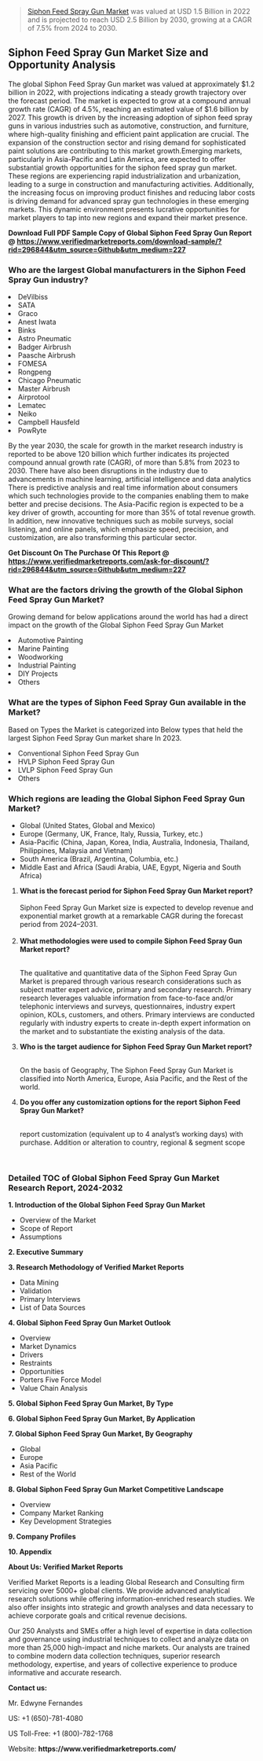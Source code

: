 <blockquote><p><p><a href="https://www.verifiedmarketreports.com/download-sample/?rid=296844&utm_source=Github&utm_medium=227" target="_blank">Siphon Feed Spray Gun Market</a> was valued at USD 1.5 Billion in 2022 and is projected to reach USD 2.5 Billion by 2030, growing at a CAGR of 7.5% from 2024 to 2030.</p></blockquote><p><h2>Siphon Feed Spray Gun Market Size and Opportunity Analysis</h2>The global Siphon Feed Spray Gun market was valued at approximately $1.2 billion in 2022, with projections indicating a steady growth trajectory over the forecast period. The market is expected to grow at a compound annual growth rate (CAGR) of 4.5%, reaching an estimated value of $1.6 billion by 2027. This growth is driven by the increasing adoption of siphon feed spray guns in various industries such as automotive, construction, and furniture, where high-quality finishing and efficient paint application are crucial. The expansion of the construction sector and rising demand for sophisticated paint solutions are contributing to this market growth.Emerging markets, particularly in Asia-Pacific and Latin America, are expected to offer substantial growth opportunities for the siphon feed spray gun market. These regions are experiencing rapid industrialization and urbanization, leading to a surge in construction and manufacturing activities. Additionally, the increasing focus on improving product finishes and reducing labor costs is driving demand for advanced spray gun technologies in these emerging markets. This dynamic environment presents lucrative opportunities for market players to tap into new regions and expand their market presence.</p><p class=""><strong>Download Full PDF Sample Copy of Global Siphon Feed Spray Gun Report @ <a href="https://www.verifiedmarketreports.com/download-sample/?rid=296844&amp;utm_source=Github&amp;utm_medium=227" target="_blank">https://www.verifiedmarketreports.com/download-sample/?rid=296844&amp;utm_source=Github&amp;utm_medium=227</a></strong></p><h3 id="" class="">Who are the largest Global manufacturers in the Siphon Feed Spray Gun industry?</h3><p><li>DeVilbiss</li><li> SATA</li><li> Graco</li><li> Anest Iwata</li><li> Binks</li><li> Astro Pneumatic</li><li> Badger Airbrush</li><li> Paasche Airbrush</li><li> FOMESA</li><li> Rongpeng</li><li> Chicago Pneumatic</li><li> Master Airbrush</li><li> Airprotool</li><li> Lematec</li><li> Neiko</li><li> Campbell Hausfeld</li><li> PowRyte</li></p><div class=""><div class="" dir="" data-message-author-role="" data-message-id="" data-message-model-slug=""><div class=""><div class=""><div class=""><div class="" dir="" data-message-author-role="" data-message-id="" data-message-model-slug=""><div class=""><div class=""><p>By the year 2030, the scale for growth in the market research industry is reported to be above 120 billion which further indicates its projected compound annual growth rate (CAGR), of more than 5.8% from 2023 to 2030. There have also been disruptions in the industry due to advancements in machine learning, artificial intelligence and data analytics There is predictive analysis and real time information about consumers which such technologies provide to the companies enabling them to make better and precise decisions. The Asia-Pacific region is expected to be a key driver of growth, accounting for more than 35% of total revenue growth. In addition, new innovative techniques such as mobile surveys, social listening, and online panels, which emphasize speed, precision, and customization, are also transforming this particular sector.</p><p><strong>Get Discount On The Purchase Of This Report @&nbsp; <a href="https://www.verifiedmarketreports.com/ask-for-discount/?rid=296844&amp;utm_source=Github&amp;utm_medium=227" target="_blank">https://www.verifiedmarketreports.com/ask-for-discount/?rid=296844&amp;utm_source=Github&amp;utm_medium=227</a></strong></p></div></div></div></div></div></div></div></div><h3 id="" class="">What are the factors driving the growth of the Global Siphon Feed Spray Gun Market?</h3><p id="" class="">Growing demand for below applications around the world has had a direct impact on the growth of the Global Siphon Feed Spray Gun Market</p><p id="" class=""><li>Automotive Painting</li><li> Marine Painting</li><li> Woodworking</li><li> Industrial Painting</li><li> DIY Projects</li><li> Others</li></p><h3 id="" class="">What are the types of Siphon Feed Spray Gun available in the Market?</h3><p id="" class="">Based on Types the Market is categorized into Below types that held the largest Siphon Feed Spray Gun market share In 2023.</p><p id="" class=""><li>Conventional Siphon Feed Spray Gun</li><li> HVLP Siphon Feed Spray Gun</li><li> LVLP Siphon Feed Spray Gun</li><li> Others</li></p><h3 id="" class="">Which regions are leading the Global Siphon Feed Spray Gun Market?</h3><ul><li>Global (United States, Global and Mexico)</li><li>Europe (Germany, UK, France, Italy, Russia, Turkey, etc.)</li><li>Asia-Pacific (China, Japan, Korea, India, Australia, Indonesia, Thailand, Philippines, Malaysia and Vietnam)</li><li>South America (Brazil, Argentina, Columbia, etc.)</li><li>Middle East and Africa (Saudi Arabia, UAE, Egypt, Nigeria and South Africa)</li></ul><p><ol><li><strong>What is the forecast period for Siphon Feed Spray Gun Market report?<br /></strong><br /><span data-sheets-root="1" data-sheets-value="{&quot;1&quot;:2,&quot;2&quot;:&quot;XXXX size is expected to develop revenue and exponential market growth at a remarkable CAGR during the forecast period from 2024&ndash;2030.&quot;}" data-sheets-userformat="{&quot;2&quot;:12674,&quot;4&quot;:{&quot;1&quot;:2,&quot;2&quot;:16776960},&quot;10&quot;:2,&quot;11&quot;:0,&quot;15&quot;:&quot;Arial&quot;,&quot;16&quot;:12}">Siphon Feed Spray Gun Market size is expected to develop revenue and exponential market growth at a remarkable CAGR during the forecast period from 2024&ndash;2031.</span><br /><br /></li><li><strong>What methodologies were used to compile Siphon Feed Spray Gun Market report?<br /><br /></strong><p>The qualitative and quantitative data of the&nbsp;Siphon Feed Spray Gun Market is prepared through various research considerations such as subject matter expert advice, primary and secondary research. Primary research leverages valuable information from face-to-face and/or telephonic interviews and surveys, questionnaires, industry expert opinion, KOLs, customers, and others. Primary interviews are conducted regularly with industry experts to create in-depth expert information on the market and to substantiate the existing analysis of the data.&nbsp;</p></li><li><strong>Who is the target audience for Siphon Feed Spray Gun Market report?<br /><br /></strong><p>On the basis of Geography, The&nbsp;Siphon Feed Spray Gun Market is classified into North America, Europe, Asia Pacific, and the Rest of the world.</p></li><li><strong>Do you offer any customization options for the report Siphon Feed Spray Gun Market?<br /><br /></strong><p>report customization (equivalent up to 4 analyst&rsquo;s working days) with purchase. Addition or alteration to country, regional &amp; segment scope</p><p>&nbsp;</p></li></ol></p><h3 id="" class="">Detailed TOC of Global Siphon Feed Spray Gun Market Research Report, 2024-2032</h3><p id="" class=""><strong>1. Introduction of the Global Siphon Feed Spray Gun Market</strong></p><ul><li>Overview of the Market</li><li>Scope of Report</li><li>Assumptions</li></ul><p id="" class=""><strong>2. Executive Summary</strong></p><p id="" class=""><strong>3. Research Methodology of&nbsp;Verified Market Reports</strong></p><ul><li>Data Mining</li><li>Validation</li><li>Primary Interviews</li><li>List of Data Sources</li></ul><p id="" class=""><strong>4. Global Siphon Feed Spray Gun Market Outlook</strong></p><ul><li>Overview</li><li>Market Dynamics</li><li>Drivers</li><li>Restraints</li><li>Opportunities</li><li>Porters Five Force Model</li><li>Value Chain Analysis</li></ul><p id="" class=""><strong>5. Global Siphon Feed Spray Gun Market, By&nbsp;Type</strong></p><p id="" class=""><strong>6. Global Siphon Feed Spray Gun Market, By Application</strong></p><p id="" class=""><strong>7. Global Siphon Feed Spray Gun Market, By Geography</strong></p><ul><li>Global</li><li>Europe</li><li>Asia Pacific</li><li>Rest of the World</li></ul><p id="" class=""><strong>8. Global Siphon Feed Spray Gun Market Competitive Landscape</strong></p><ul><li>Overview</li><li>Company Market Ranking</li><li>Key Development Strategies</li></ul><p id="" class=""><strong>9. Company Profiles</strong></p><p id="" class=""><strong>10. Appendix</strong></p><p id="" class=""><strong>About Us: Verified Market Reports</strong></p><p id="" class="">Verified Market Reports is a leading Global Research and Consulting firm servicing over 5000+ global clients. We provide advanced analytical research solutions while offering information-enriched research studies. We also offer insights into strategic and growth analyses and data necessary to achieve corporate goals and critical revenue decisions.</p><p id="" class="">Our 250 Analysts and SMEs offer a high level of expertise in data collection and governance using industrial techniques to collect and analyze data on more than 25,000 high-impact and niche markets. Our analysts are trained to combine modern data collection techniques, superior research methodology, expertise, and years of collective experience to produce informative and accurate research.</p><p id="" class=""><strong>Contact us:</strong></p><p id="" class="">Mr. Edwyne Fernandes</p><p id="" class="">US: +1 (650)-781-4080</p><p id="" class="">US Toll-Free: +1 (800)-782-1768</p><p id="" class="">Website: <a target="" data-test-app-aware-link=""><strong>https://www.verifiedmarketreports.com/</strong></a></p>
